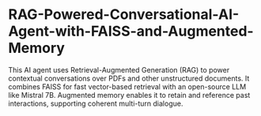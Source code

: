 # RAG-Powered-Conversational-AI-Agent-with-FAISS-and-Augmented-Memory
This AI agent uses Retrieval-Augmented Generation (RAG) to power contextual conversations over PDFs and other unstructured documents. It combines FAISS for fast vector-based retrieval with an open-source LLM like Mistral 7B. Augmented memory enables it to retain and reference past interactions, supporting coherent multi-turn dialogue. 
